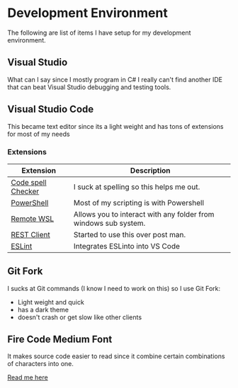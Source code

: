 # Development Environment
The following are list of items I have setup for my development environment.

## Visual Studio
What can I say since I mostly program in C# I really can't find another IDE that can beat Visual Studio debugging and testing tools.

## Visual Studio Code
This became text editor since its a light weight and has tons of extensions for most of my needs


### Extensions

| Extension | Description |
|-----------|-------------|
| [Code spell Checker](https://marketplace.visualstudio.com/items?itemName=streetsidesoftware.code-spell-checker)  | I suck at spelling so this helps me out. |
| [PowerShell](https://marketplace.visualstudio.com/items?itemName=ms-vscode.PowerShell) | Most of my scripting is with Powershell 
| [Remote WSL](https://marketplace.visualstudio.com/items?itemName=ms-vscode-remote.remote-wsl) | Allows you to interact with any folder from windows sub system.
| [REST Client](https://marketplace.visualstudio.com/items?itemName=humao.rest-client) | Started to use this over post man. 
| [ESLint](https://github.com/Microsoft/vscode-eslint) | Integrates ESLinto into VS Code 

## Git Fork
I sucks at Git commands (I know I need to work on this) so I use Git Fork:

- Light weight and quick
- has a dark theme
- doesn't crash or get slow like other clients

## Fire Code Medium Font
It makes source code easier to read since it combine certain combinations of characters into one.

[Read me here](https://github.com/tonsky/FiraCode)
